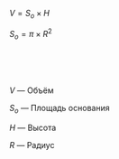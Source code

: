 $V = S_о \times H$

$S_о = \pi \times R^2$

<Br><Br><Br>

$V$ — Объём

$S_о$ — Площадь основания

$H$ — Высота

$R$ — Радиус